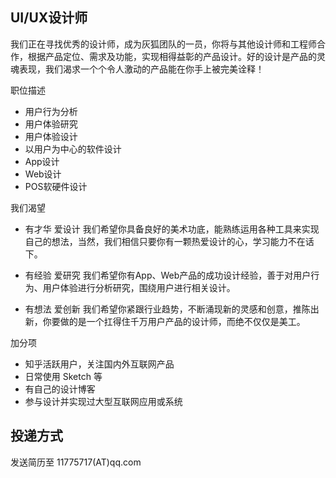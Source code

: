 UI/UX设计师
--------------------------
我们正在寻找优秀的设计师，成为灰狐团队的一员，你将与其他设计师和工程师合作，根据产品定位、需求及功能，实现相得益彰的产品设计。好的设计是产品的灵魂表现，我们渴求一个个令人激动的产品能在你手上被完美诠释！

职位描述

- 用户行为分析
- 用户体验研究
- 用户体验设计
- 以用户为中心的软件设计
- App设计
- Web设计
- POS软硬件设计

我们渴望

- 有才华 爱设计
我们希望你具备良好的美术功底，能熟练运用各种工具来实现自己的想法，当然，我们相信只要你有一颗热爱设计的心，学习能力不在话下。

- 有经验 爱研究
我们希望你有App、Web产品的成功设计经验，善于对用户行为、用户体验进行分析研究，围绕用户进行相关设计。

- 有想法 爱创新
我们希望你紧跟行业趋势，不断涌现新的灵感和创意，推陈出新，你要做的是一个扛得住千万用户产品的设计师，而绝不仅仅是美工。

加分项

- 知乎活跃用户，关注国内外互联网产品
- 日常使用 Sketch 等
- 有自己的设计博客
- 参与设计并实现过大型互联网应用或系统

投递方式
--------

发送简历至 11775717(AT)qq.com
